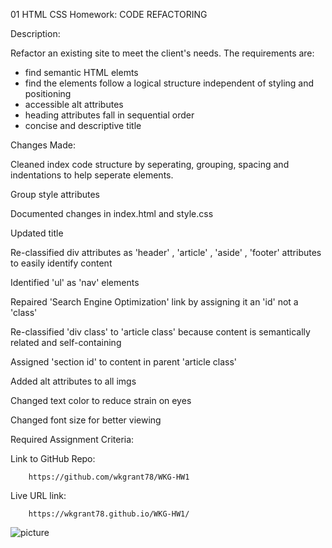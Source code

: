 01 HTML CSS Homework: CODE REFACTORING


Description:

Refactor an existing site to meet the client's needs. The requirements are:
- find semantic HTML elemts
- find the elements follow a logical structure independent of styling and positioning
- accessible alt attributes
- heading attributes fall in sequential order
- concise and descriptive title 


Changes Made:

Cleaned index code structure by seperating, grouping, spacing and indentations to help seperate elements.

Group style attributes 

Documented changes in index.html and style.css

Updated title

Re-classified div attributes as 'header' , 'article' , 'aside' , 'footer' attributes to easily identify content

Identified 'ul' as 'nav' elements

Repaired 'Search Engine Optimization' link by assigning it an 'id' not a 'class'

Re-classified 'div class' to 'article class' because content is semantically related and self-containing

Assigned 'section id' to content in parent 'article class'

Added alt attributes to all imgs

Changed text color to reduce strain on eyes

Changed font size for better viewing




Required Assignment Criteria:

Link to GitHub Repo:

        https://github.com/wkgrant78/WKG-HW1

Live URL link: 

        https://wkgrant78.github.io/WKG-HW1/

![picture](https://github.com/wkgrant78/WKG-HW1/blob/master/horiseon-screenshot.jpg)


